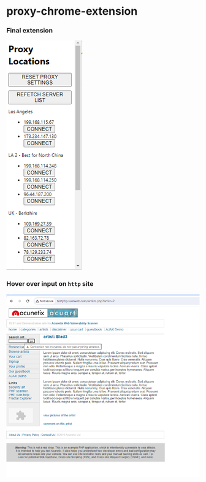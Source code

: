 # proxy-chrome-extension
### Final extension
![alt text](https://raw.githubusercontent.com/devvader1/proxy-chrome-extension/main/public/finalExt.png)

### Hover over input on `http` site


![alt text](https://raw.githubusercontent.com/devvader1/proxy-chrome-extension/main/public/unsecure.png)

